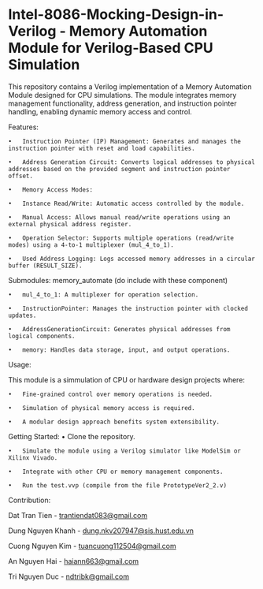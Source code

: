 # Intel-8086-Mocking-Design-in-Verilog - Memory Automation Module for Verilog-Based CPU Simulation

This repository contains a Verilog implementation of a Memory Automation Module designed for CPU simulations. The module integrates memory management functionality, address generation, and instruction pointer handling, enabling dynamic memory access and control.

Features:

	•	Instruction Pointer (IP) Management: Generates and manages the instruction pointer with reset and load capabilities.
 
	•	Address Generation Circuit: Converts logical addresses to physical addresses based on the provided segment and instruction pointer offset.
 
	•	Memory Access Modes:
 
	•	Instance Read/Write: Automatic access controlled by the module.
 
	•	Manual Access: Allows manual read/write operations using an external physical address register.
 
	•	Operation Selector: Supports multiple operations (read/write modes) using a 4-to-1 multiplexer (mul_4_to_1).
 
	•	Used Address Logging: Logs accessed memory addresses in a circular buffer (RESULT_SIZE).
 

Submodules: memory_automate (do include with these component)

	•	mul_4_to_1: A multiplexer for operation selection.
 
	•	InstructionPointer: Manages the instruction pointer with clocked updates.
 
	•	AddressGenerationCircuit: Generates physical addresses from logical components.
 
	•	memory: Handles data storage, input, and output operations.
 

Usage:

This module is a simmulation of CPU or hardware design projects where:

	•	Fine-grained control over memory operations is needed.
 
	•	Simulation of physical memory access is required.
 
	•	A modular design approach benefits system extensibility.
 

Getting Started:
	•	Clone the repository.
 
	•	Simulate the module using a Verilog simulator like ModelSim or Xilinx Vivado.
 
	•	Integrate with other CPU or memory management components.
 
  	•	Run the test.vvp (compile from the file PrototypeVer2_2.v)
  

Contribution:

Dat Tran Tien - trantiendat083@gmail.com


Dung Nguyen Khanh - dung.nkv207947@sis.hust.edu.vn


Cuong Nguyen Kim - tuancuong112504@gmail.com


An Nguyen Hai - haiann663@gmail.com


Tri Nguyen Duc - ndtribk@gmail.com

